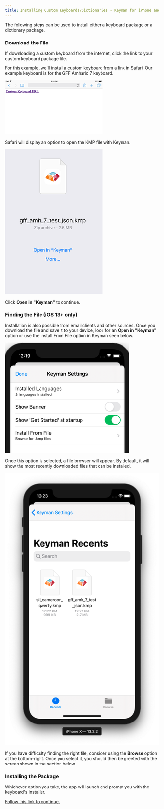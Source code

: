 ```yaml
---
title: Installing Custom Keyboards/Dictionaries - Keyman for iPhone and iPad Help
---
```


The following steps can be used to install either a keyboard package or a dictionary package.

### Download the File
If downloading a custom keyboard from the internet, click the link to your custom keyboard package file.

For this example, we'll install a custom keyboard from a link in Safari.  Our example keyboard is for the GFF Amharic 7 keyboard.

![](../ios_images/dist-url-screen-i.png)

Safari will display an option to open the KMP file with Keyman.

![](../ios_images/dist-kmp-open-i.png)

Click **Open in "Keyman"** to continue.

### Finding the File (iOS 13+ only)
Installation is also possible from email clients and other sources.
Once you download the file and save it to your device, look for an
**Open in "Keyman"** option or use the
Install From File option in Keyman seen below.

![](../ios_images/add-keyboard-i2.png)

Once this option is selected, a file browser will appear.  By default, it will show the most
  recently downloaded files that can be installed.

![](../ios_images/add-keyboard-file-i.png)

If you have difficulty finding the right file, consider using the **Browse**
option at the bottom-right.  Once you select it, you should then be greeted with the screen shown in
the section below.

### Installing the Package

Whichever option you take, the app will launch and prompt you with the keyboard's installer.

[Follow this link to continue.](../start/installing-packages)